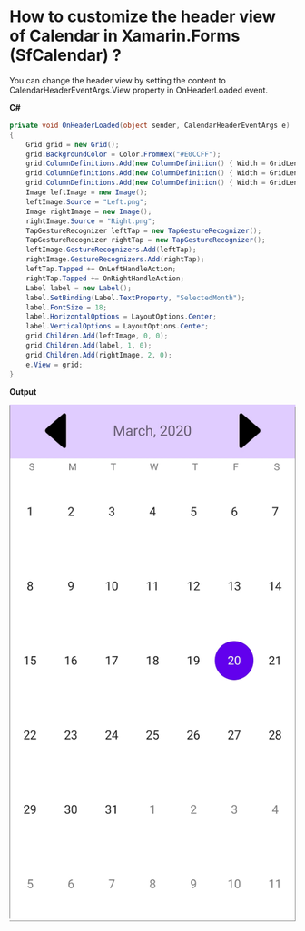 # How to customize the header view of Calendar in Xamarin.Forms (SfCalendar) ?

You can change the header view by setting the content to CalendarHeaderEventArgs.View property in OnHeaderLoaded event.

**C#**
``` c#
private void OnHeaderLoaded(object sender, CalendarHeaderEventArgs e)
{
    Grid grid = new Grid();
    grid.BackgroundColor = Color.FromHex("#E0CCFF");
    grid.ColumnDefinitions.Add(new ColumnDefinition() { Width = GridLength.Star });
    grid.ColumnDefinitions.Add(new ColumnDefinition() { Width = GridLength.Star });
    grid.ColumnDefinitions.Add(new ColumnDefinition() { Width = GridLength.Star });
    Image leftImage = new Image();
    leftImage.Source = "Left.png";
    Image rightImage = new Image();
    rightImage.Source = "Right.png";
    TapGestureRecognizer leftTap = new TapGestureRecognizer();
    TapGestureRecognizer rightTap = new TapGestureRecognizer();
    leftImage.GestureRecognizers.Add(leftTap);
    rightImage.GestureRecognizers.Add(rightTap);
    leftTap.Tapped += OnLeftHandleAction;
    rightTap.Tapped += OnRightHandleAction;
    Label label = new Label();
    label.SetBinding(Label.TextProperty, "SelectedMonth");
    label.FontSize = 18;
    label.HorizontalOptions = LayoutOptions.Center;
    label.VerticalOptions = LayoutOptions.Center;
    grid.Children.Add(leftImage, 0, 0);
    grid.Children.Add(label, 1, 0);
    grid.Children.Add(rightImage, 2, 0);
    e.View = grid;
}
```

**Output**

![CustomHeaderView](https://github.com/SyncfusionExamples/customview-on-header-loaded-calendar-xamarin/blob/master/ScreenShots/CutomHeaderView.png)
